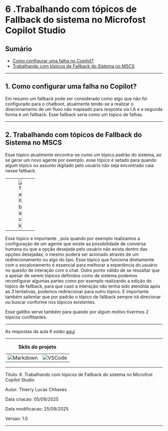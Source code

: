 # 6 .Trabalhando com tópicos de Fallback do sistema no Microfost Copilot Studio
## Sumário 
- [Como configurar uma falha no Copilot?](#1-como-configurar-uma-falha-no-copilot)
- [Trabalhando com tópicos de Fallback do Sistema no MSCS](#2-trabalhando-com-tópicos-de-fallback-do-sistema-no-mscs)


---
## 1. Como configurar uma falha no Copilot?
Em resumo um fallback pode ser considerado como algo que não foi configurado para o chatboot, atualmente tende-se a realizar o direcionamento de um fluxo não mapeado para resposta via I.A e a segunda forma é um fallback. Esse fallback seria como um tópico de falhas. 

---
## 2. Trabalhando com tópicos de Fallback do Sistema no MSCS
Esse tópico atualmente encontra-se como um tópico padrão do sistema, ao se gerar um novo agente por exemplo. esse tópico é setado para quando algum tópico ou assunto digitado pelo usuário não seja encontrado caia nesse fallback. 

<table style="text-align: center; width: 100%;"> 
<tr>
    <td style="text-align: center;">
    <img src="imgs/falback.png" alt="fallback" width="40%"/>
    </td>
</tr>
</table>

Esse tópico e importante , pois quando por exemplo realizamos a configuração de um agente que existe aa possibilidade de conversa humana ou que a opção desejada pelo usuário não exista dentro das opções desejadas, o mesmo poderá ser acionado através de um redirecionamento ou algo do tipo. 
Esse tópico que funciona diretamente com o escalonamento é essencial para melhorar a experiência do usuário no quesito de interação com o chat. 
Outro ponto válido de se ressaltar que a apesar de serem tópicos definidos como de sistema podemos reconfigurar algumas partes como por exemplo realizando a edição do tópico de fallback, para que caso a interação não tenha sido atendida após as 3 tentativas, podemos redirecionar para outro tópico. 
E importante também salientar que por padrão o tópico de fallback sempre irá direcionar ou buscar conforme nos tópicos existentes. 

Esse gatilho serve também para quando por algum motivo tivermos 2 tópicos conflitantes. 

---
As respostas da aula 6 estão [aqui](imgs/prova/)

---
<table style="text-align: center; width: 100%;"> 
<caption><b>Skils do projeto </b></caption>
<tr>
    <td style="text-align: center;">
    <img alt="Markdown" src="https://img.shields.io/badge/markdown-%23000000.svg?style=for-the-badge&logo=markdown&logoColor=white"/>
    </td>
    <td style="text-align: center;">
    <img alt="VSCode" src="https://img.shields.io/badge/Visual%20Studio%20Code-0078d7.svg?style=for-the-badge&logo=visual-studio-code&logoColor=white"/>
    </td>
<tr> 
</table>

---
Titulo: 6 .Trabalhando com tópicos de Fallback do sistema no Microfost Copilot Studio 

Autor: Thierry Lucas Chhaves

Data criacao: 05/09/2025

Data modificacao: 25/09/2025

Versao: 1.0  

---